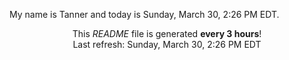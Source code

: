 My name is Tanner and today is Sunday, March 30, 2:26 PM EDT.

<p align="center">This <i>README</i> file is generated <b>every 3 hours</b>!</br>Last refresh: Sunday, March 30, 2:26 PM EDT<br /></p>
